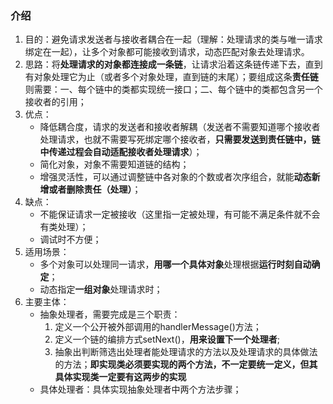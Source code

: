 ### 介绍
1. 目的：避免请求发送者与接收者耦合在一起（理解：处理请求的类与唯一请求绑定在一起），让多个对象都可能接收到请求，动态匹配对象去处理请求。
2. 思路：将**处理请求的对象都连接成一条链**，让请求沿着这条链传递下去，直到有对象处理它为止（或者多个对象处理，直到链的末尾）；要组成这条**责任链**则需要：一、每个链中的类都实现统一接口；二、每个链中的类都包含另一个接收者的引用；
3. 优点：
    * 降低耦合度，请求的发送者和接收者解耦（发送者不需要知道哪个接收者处理请求，也就不需要写死绑定哪个接收者，**只需要发送到责任链中，链中传递过程会自动适配接收者处理请求**）；
    * 简化对象，对象不需要知道链的结构；
    * 增强灵活性，可以通过调整链中各对象的个数或者次序组合，就能**动态新增或者删除责任（处理）**；
4. 缺点：
    * 不能保证请求一定被接收（这里指一定被处理，有可能不满足条件就不会有类处理）；
    * 调试时不方便；
5. 适用场景：
    * 多个对象可以处理同一请求，**用哪一个具体对象**处理根据**运行时刻自动确定**；
    * 动态指定**一组对象**处理请求时；
6. 主要主体：
    * 抽象处理者，需要完成是三个职责：
        1. 定义一个公开被外部调用的handlerMessage()方法；
        2. 定义一个链的编排方式setNext()，**用来设置下一个处理者**;
        3. 抽象出判断筛选出处理者能处理请求的方法以及处理请求的具体做法的方法；**即实现类必须要实现的两个方法，不一定要统一定义，但其具体实现类一定要有这两步的实现**
    * 具体处理者：具体实现抽象处理者中两个方法步骤；